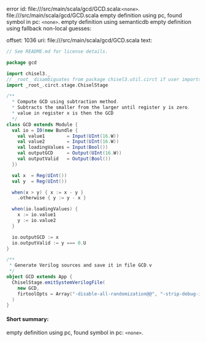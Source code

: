 error id: file://<WORKSPACE>/src/main/scala/gcd/GCD.scala:`<none>`.
file://<WORKSPACE>/src/main/scala/gcd/GCD.scala
empty definition using pc, found symbol in pc: `<none>`.
empty definition using semanticdb
empty definition using fallback
non-local guesses:

offset: 1036
uri: file://<WORKSPACE>/src/main/scala/gcd/GCD.scala
text:
```scala
// See README.md for license details.

package gcd

import chisel3._
// _root_ disambiguates from package chisel3.util.circt if user imports chisel3.util._
import _root_.circt.stage.ChiselStage

/**
  * Compute GCD using subtraction method.
  * Subtracts the smaller from the larger until register y is zero.
  * value in register x is then the GCD
  */
class GCD extends Module {
  val io = IO(new Bundle {
    val value1        = Input(UInt(16.W))
    val value2        = Input(UInt(16.W))
    val loadingValues = Input(Bool())
    val outputGCD     = Output(UInt(16.W))
    val outputValid   = Output(Bool())
  })

  val x  = Reg(UInt())
  val y  = Reg(UInt())

  when(x > y) { x := x - y }
    .otherwise { y := y - x }

  when(io.loadingValues) {
    x := io.value1
    y := io.value2
  }

  io.outputGCD := x
  io.outputValid := y === 0.U
}

/**
 * Generate Verilog sources and save it in file GCD.v
 */
object GCD extends App {
  ChiselStage.emitSystemVerilogFile(
    new GCD,
    firtoolOpts = Array("-disable-all-randomization@@", "-strip-debug-info", "-default-layer-specialization=enable")
  )
}

```


#### Short summary: 

empty definition using pc, found symbol in pc: `<none>`.